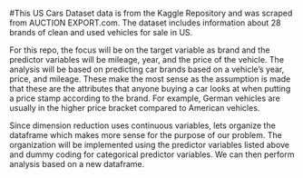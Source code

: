 #This US Cars Dataset data is from the Kaggle Repository and was scraped from AUCTION EXPORT.com. The dataset includes information about 28 brands of clean and used vehicles for sale in US.

For this repo, the focus will be on the target variable as brand and the predictor variables will be mileage, year, and the price of the vehicle. The analysis will be based on predicting car brands based on a vehicle’s year, price, and mileage. These make the most sense as the assumption is made that these are the attributes that anyone buying a car looks at when putting a price stamp according to the brand. For example, German vehicles are usually in the higher price bracket compared to American vehicles.

Since dimension reduction uses continuous variables, lets organize the dataframe which makes more sense for the purpose of our problem. The organization will be implemented using the predictor variables listed above and dummy coding for categorical predictor variables. We can then perform analysis based on a new dataframe. 